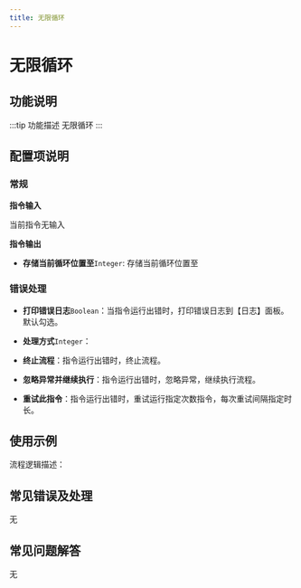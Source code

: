 ```yaml
---
title: 无限循环
---
```


# 无限循环

## 功能说明

:::tip 功能描述
无限循环
:::

## 配置项说明

### 常规

**指令输入**

当前指令无输入


**指令输出**

- **存储当前循环位置至**`Integer`: 存储当前循环位置至

### 错误处理

- **打印错误日志**`Boolean`：当指令运行出错时，打印错误日志到【日志】面板。默认勾选。

- **处理方式**`Integer`：

 - **终止流程**：指令运行出错时，终止流程。

 - **忽略异常并继续执行**：指令运行出错时，忽略异常，继续执行流程。

 - **重试此指令**：指令运行出错时，重试运行指定次数指令，每次重试间隔指定时长。

## 使用示例

流程逻辑描述：

## 常见错误及处理

无

## 常见问题解答

无

